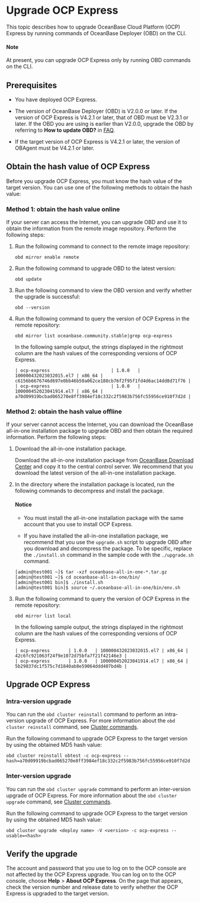 # Upgrade OCP Express

This topic describes how to upgrade OceanBase Cloud Platform (OCP) Express by running commands of OceanBase Deployer (OBD) on the CLI.

<main id="notice" type='explain'>
  <h4>Note</h4>
  <p>At present, you can upgrade OCP Express only by running OBD commands on the CLI. </p>
</main>

## Prerequisites

* You have deployed OCP Express.

* The version of OceanBase Deployer (OBD) is V2.0.0 or later. If the version of OCP Express is V4.2.1 or later, that of OBD must be V2.3.1 or later. If the OBD you are using is earlier than V2.0.0, upgrade the OBD by referring to **How to update OBD?** in [FAQ](../500.faq/100.faq.md).

* If the target version of OCP Express is V4.2.1 or later, the version of OBAgent must be V4.2.1 or later.

## Obtain the hash value of OCP Express

Before you upgrade OCP Express, you must know the hash value of the target version. You can use one of the following methods to obtain the hash value:

### Method 1: obtain the hash value online

If your server can access the Internet, you can upgrade OBD and use it to obtain the information from the remote image repository. Perform the following steps:

1. Run the following command to connect to the remote image repository:

   ```shell
   obd mirror enable remote
   ```

2. Run the following command to upgrade OBD to the latest version:

   ```shell
   obd update
   ```

3. Run the following command to view the OBD version and verify whether the upgrade is successful:

   ```shell
   obd --version
   ```

4. Run the following command to query the version of OCP Express in the remote repository:

   ```shell
   obd mirror list oceanbase.community.stable|grep ocp-express
   ```

   In the following sample output, the strings displayed in the rightmost column are the hash values of the corresponding versions of OCP Express.

   ```shell
   | ocp-express                       | 1.0.0   | 100000432023032015.el7 | x86_64 | c6156b6676746d697e0bb46b50a062ce188cb76f2f95f1fd4d6ac14dd8d71f76 |
   | ocp-express                       | 1.0.0   | 100000452023041914.el7 | x86_64 | a70d09919bcbad065270e8ff3984ef18c332c2f5983b756fc55956ce910f7d2d |
   ```

### Method 2: obtain the hash value offline

If your server cannot access the Internet, you can download the OceanBase all-in-one installation package to upgrade OBD and then obtain the required information. Perform the following steps:

1. Download the all-in-one installation package.

   Download the all-in-one installation package from [OceanBase Download Center](https://en.oceanbase.com/softwarecenter) and copy it to the central control server. We recommend that you download the latest version of the all-in-one installation package.

2. In the directory where the installation package is located, run the following commands to decompress and install the package.

   <main id="notice" type='notice'>
      <h4>Notice</h4>
      <ul>
      <li>
      <p>You must install the all-in-one installation package with the same account that you use to install OCP Express.</p>
      </li>
      <li>
      <p>If you have installed the all-in-one installation package, we recommend that you use the <code>upgrade.sh</code> script to upgrade OBD after you download and decompress the package. To be specific, replace the <code>./install.sh</code> command in the sample code with the <code>./upgrade.sh</code> command.</p>
      </li>
      </ul>
   </main>

   ```shell
   [admin@test001 ~]$ tar -xzf oceanbase-all-in-one-*.tar.gz
   [admin@test001 ~]$ cd oceanbase-all-in-one/bin/
   [admin@test001 bin]$ ./install.sh
   [admin@test001 bin]$ source ~/.oceanbase-all-in-one/bin/env.sh
   ```

3. Run the following command to query the version of OCP Express in the remote repository:

   ```shell
   obd mirror list local
   ```

   In the following sample output, the strings displayed in the rightmost column are the hash values of the corresponding versions of OCP Express.

   ```shell
   | ocp-express       | 1.0.0   | 100000432023032015.el7 | x86_64 | 42c6fc921063f24f9e1072d75bfa7f21f42146e3 |
   | ocp-express       | 1.0.0   | 100000452023041914.el7 | x86_64 | 5b29837dc1f575c7d1840ab8e59064ddd407bd4b |
   ```

## Upgrade OCP Express

### Intra-version upgrade

You can run the `obd cluster reinstall` command to perform an intra-version upgrade of OCP Express. For more information about the `obd cluster reinstall` command, see [Cluster commands](../300.obd-command/100.cluster-command-groups.md).

Run the following command to upgrade OCP Express to the target version by using the obtained MD5 hash value:

```shell
obd cluster reinstall obtest -c ocp-express --hash=a70d09919bcbad065270e8ff3984ef18c332c2f5983b756fc55956ce910f7d2d
```

### Inter-version upgrade

You can run the `obd cluster upgrade` command to perform an inter-version upgrade of OCP Express. For more information about the `obd cluster upgrade` command, see [Cluster commands](../300.obd-command/100.cluster-command-groups.md).

Run the following command to upgrade OCP Express to the target version by using the obtained MD5 hash value:

```shell
obd cluster upgrade <deploy name> -V <version> -c ocp-express --usable=<hash>
```

## Verify the upgrade

The account and password that you use to log on to the OCP console are not affected by the OCP Express upgrade. You can log on to the OCP console, choose **Help** > **About OCP Express**. On the page that appears, check the version number and release date to verify whether the OCP Express is upgraded to the target version.
